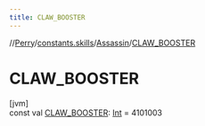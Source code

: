 ```yaml
---
title: CLAW_BOOSTER
---
```

//[Perry](../../../index.html)/[constants.skills](../index.html)/[Assassin](index.html)/[CLAW_BOOSTER](-c-l-a-w_-b-o-o-s-t-e-r.html)



# CLAW_BOOSTER



[jvm]\
const val [CLAW_BOOSTER](-c-l-a-w_-b-o-o-s-t-e-r.html): [Int](https://kotlinlang.org/api/latest/jvm/stdlib/kotlin/-int/index.html) = 4101003





